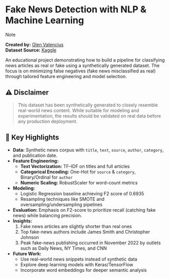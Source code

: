 # Fake News Detection with NLP & Machine Learning

> [!NOTE]
> **Created by:** [Glen Valencius](https://github.com/glenvj-j)  
**Dataset Source:** [Kaggle](https://www.kaggle.com/datasets/mahdimashayekhi/fake-news-detection-dataset/data)



An educational project demonstrating how to build a pipeline for classifying news articles as real or fake using a synthetically generated dataset. The focus is on minimizing false negatives (fake news misclassified as real) through tailored feature engineering and model selection.

## ⚠️ Disclaimer
> This dataset has been synthetically generated to closely resemble real-world news content. While suitable for modeling and experimentation, the results should be validated on real data before any production deployment.


## 🚀 Key Highlights
- **Data:** Synthetic news corpus with `title`, `text`, `source`, `author`, `category`, and publication date.
- **Feature Engineering:**  
  - **Text Vectorization:** TF–IDF on titles and full articles  
  - **Categorical Encoding:** One-Hot for `source` & `category`, Binary/Ordinal for `author`  
  - **Numeric Scaling:** RobustScaler for word-count metrics  
- **Modeling:**  
  - Logistic Regression baseline achieving F2 score of 0.6935  
  - Resampling techniques like SMOTE and oversampling/undersampling pipelines  
- **Evaluation:** Emphasis on F2-score to prioritize recall (catching fake news) while balancing precision.
- **Insights:**  
  1. Fake news articles are slightly shorter than real ones  
  2. Top fake-news authors include James Smith and Christopher Johnson  
  3. Peak fake-news publishing occurred in November 2022 by outlets such as Daily News, NY Times, and CNN  
- **Future Work:**  
  - Use real-world news snippets instead of synthetic data  
  - Explore deep learning models with Keras/TensorFlow  
  - Incorporate word embeddings for deeper semantic analysis  
